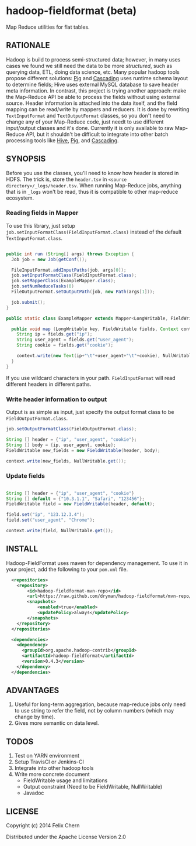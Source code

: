 hadoop-fieldformat (beta)
==================

Map Reduce utilities for flat tables.

RATIONALE
---------

Hadoop is build to process semi-structured data; however, in many uses cases we found we still need the data to be more *structured*, such as querying data, ETL, doing data science, etc. Many popular hadoop tools propose different solutions: [Pig][pig] and [Cascading][cascading] uses runtime schema layout to determine fields; Hive uses external MySQL database to save header meta information. In contrast, this project is trying another approach: make the Map-Reduce API be able to process the fields without using external source. Header information is attached into the data itself, and the field mapping can be read/write by mappers and reducers. It is done by rewriting `TextInputFormat` and `TextOutputFormat` classes, so you don't need to change any of your Map-Reduce code, just needt to use different input/output classes and it's done. Currently it is only available to raw Map-Reduce API, but it shouldn't be difficult to integrate into other batch processing tools like [Hive][hive], [Pig][pig], and [Cascading][cascading].

[hive]: http://hive.apache.org
[pig]: https://pig.apache.org
[cascading]: http://www.cascading.org

SYNOPSIS
--------

Before you use the classes, you'll need to know how header is stored in HDFS. The trick is, store the `header.tsv` in `<source directory>/_logs/header.tsv`. When running Map-Reduce jobs, anything that is in `_logs` won't be read, thus it is compatible to other map-reduce ecosystem.

### Reading fields in Mapper

To use this library, just setup `job.setInputFormatClass(FieldInputFormat.class)` instead of the default `TextInputFormat.class`. 

```java

public int run (String[] args) throws Exception {
  Job job = new Job(getConf());

  FileInputFormat.addInputPaths(job, args[0]);
  job.setInputFormatClass(FieldInputFormat.class);
  job.setMapperClass(ExampleMapper.class);
  job.setNumReduceTasks(0)
  FileOutputFormat.setOutputPath(job, new Path(args[1]));

  job.submit();
}

public static class ExampleMapper extends Mapper<LongWritable, FieldWritable, Text, NullWritable> {

  public void map (LongWritable key, FieldWritable fields, Context context) throws IOException, InterruptedException{
    String ip = fields.get("ip");
    String user_agent = fields.get("user_agent");
    String cookie = fields.get("cookie");

    context.write(new Text(ip+"\t"+user_agent+"\t"+cookie), NullWritable.get());
  }
}
```

If you use wildcard characters in your path. `FieldInputFormat` will read different headers in different paths.


### Write header information to output

Output is as simple as input, just specify the output format class to be `FieldOutputFormat.class`.

```java
job.setOutputFormatClass(FieldOutputFormat.class);

String [] header = {"ip", "user_agent", "cookie"};
String [] body = {ip, user_agent, cookie};
FieldWritable new_fields = new FieldWritable(header, body);

context.write(new_fields, NullWritable.get());
```

### Update fields

```java

String [] header = {"ip", "user_agent", "cookie"}
String [] default = {"10.3.1.1", "Safari", "123456"};
FieldWritable field = new FieldWritable(header, default);

field.set("ip", "123.12.3.4");
field.set("user_agent", "Chrome");

context.write(field, NullWritable.get());
```

INSTALL
-------

Hadoop-FieldFormat uses maven for dependency management. To use it in your project, add the following to your `pom.xml` file.

```xml
  <repositories>
    <repository>
        <id>hadoop-fieldformat-mvn-repo</id>
        <url>https://raw.github.com/dryman/hadoop-fieldformat/mvn-repo/</url>
        <snapshots>
            <enabled>true</enabled>
            <updatePolicy>always</updatePolicy>
        </snapshots>
    </repository>
  </repositories>

  <dependencies>
    <dependency>
      <groupId>org.apache.hadoop-contrib</groupId>
      <artifactId>hadoop-fieldformat</artifactId>
      <version>0.4.3</version>
    </dependency>
  </dependencies>
```

ADVANTAGES
----------

1. Useful for long-term aggregation, because map-reduce jobs only need to use string to refer the field, not by column numbers (which may change by time).
2. Gives more semantic on data level.

TODOS
-----

1. Test on YARN environment
2. Setup TravisCI or Jenkins-CI
3. Integrate into other hadoop tools
4. Write more concrete document
    * FieldWritable usage and limitations
    * Output constraint (Need to be FieldWritable, NullWritable)
    * Javadoc

LICENSE
-------

Copyright (c) 2014 Felix Chern

Distributed under the Apache License Version 2.0
